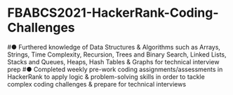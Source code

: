 # FBABCS2021-HackerRank-Coding-Challenges

#● Furthered knowledge of Data Structures & Algorithms such as Arrays, Strings, Time Complexity, Recursion, Trees and Binary Search, Linked Lists, Stacks and Queues, Heaps, Hash Tables & Graphs for technical interview prep
#● Completed weekly pre-work coding assignments/assessments in HackerRank to apply logic & problem-solving skills in order to tackle complex coding challenges & prepare for technical interviews
